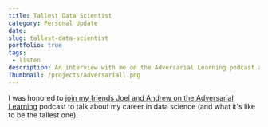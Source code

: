 ```yaml
---
title: Tallest Data Scientist
category: Personal Update
date:
slug: tallest-data-scientist
portfolio: true
tags:
 - listen
description: An interview with me on the Adversarial Learning podcast about being the tallest data scientist and other things.
Thumbnail: /projects/adversariall.png
---
```


I was honored to [join my friends Joel and Andrew on the Adversarial Learning](http://adversariallearning.com/episode-2-the-tallest-data-scientist.html) podcast to talk about my career in data science (and what it's like to be the tallest one).
